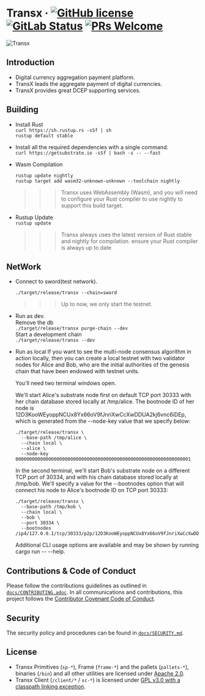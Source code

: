 # Transx &middot; [![GitHub license](https://img.shields.io/badge/license-GPL3%2FApache2-blue)](LICENSE) [![GitLab Status](https://gitlab.parity.io/parity/substrate/badges/master/pipeline.svg)](https://gitlab.parity.io/parity/substrate/pipelines) [![PRs Welcome](https://img.shields.io/badge/PRs-welcome-brightgreen.svg)](docs/CONTRIBUTING.adoc)


![Transx](https://avatars3.githubusercontent.com/u/58466741?s=400&u=b0649e38ddfc99730b975a5bdd0fa64f5324c49d&v=4)

## Introduction

   * Digital currency aggregation payment platform.
   * TransX leads the aggregate payment of digital currencies.
   * TransX provides great DCEP supporting services.

## Building

* Install Rust  
    `curl https://sh.rustup.rs -sSf | sh`  
    `rustup default stable`

* Install all the required dependencies with a single command.  
    `curl https://getsubstrate.io -sSf | bash -s -- --fast`

* Wasm Compilation
    ```buildoutcfg
    rustup update nightly
    rustup target add wasm32-unknown-unknown --toolchain nightly
    ```
    >>> Transx uses WebAssembly (Wasm), and you will need to configure your Rust compiler to use nightly to support this build target.

* Rustup Update  
    `rustup update`
    >>> Transx always uses the latest version of Rust stable and nightly for compilation. ensure your Rust compiler is always up to date

## NetWork
* Connect to sword(test network).

    `./target/release/transx --chain=sword`
    >>> Up to now, we only start the testnet.

* Run as dev.  
    Remove the db  
    `./target/release/transx purge-chain --dev`  
    Start a development chain  
    `./target/release/transx --dev`
* Run as local
    If you want to see the multi-node consensus algorithm in action locally, then you can create a local testnet with two validator nodes for Alice and Bob, who are the initial authorities of the genesis chain that have been endowed with testnet units.

    You'll need two terminal windows open.

    We'll start Alice's substrate node first on default TCP port 30333 with her chain database stored locally at /tmp/alice. The bootnode ID of her node is 12D3KooWEyoppNCUx8Yx66oV9fJnriXwCcXwDDUA2kj6vnc6iDEp, which is generated from the --node-key value that we specify below:
    ```
    ./target/release/transx \
      --base-path /tmp/alice \
      --chain local \
      --alice \
      --node-key 0000000000000000000000000000000000000000000000000000000000000001
    ```

    In the second terminal, we'll start Bob's substrate node on a different TCP port of 30334, and with his chain database stored locally at /tmp/bob. We'll specify a value for the --bootnodes option that will connect his node to Alice's bootnode ID on TCP port 30333:
    ```
    ./target/release/transx \
      --base-path /tmp/bob \
      --chain local \
      --bob \
      --port 30334 \
      --bootnodes /ip4/127.0.0.1/tcp/30333/p2p/12D3KooWEyoppNCUx8Yx66oV9fJnriXwCcXwDDUA2kj6vnc6iDEp
    ```

    Additional CLI usage options are available and may be shown by running cargo run -- --help.
## Contributions & Code of Conduct

Please follow the contributions guidelines as outlined in [`docs/CONTRIBUTING.adoc`](docs/CONTRIBUTING.adoc). In all communications and contributions, this project follows the [Contributor Covenant Code of Conduct](docs/CODE_OF_CONDUCT.adoc).

## Security

The security policy and procedures can be found in [`docs/SECURITY.md`](docs/SECURITY.md).

## License

- Transx Primitives (`sp-*`), Frame (`frame-*`) and the pallets (`pallets-*`), binaries (`/bin`) and all other utilities are licensed under [Apache 2.0](LICENSE-APACHE2).
- Transx Client (`/client/*` / `sc-*`) is licensed under [GPL v3.0 with a classpath linking exception](LICENSE-GPL3).


